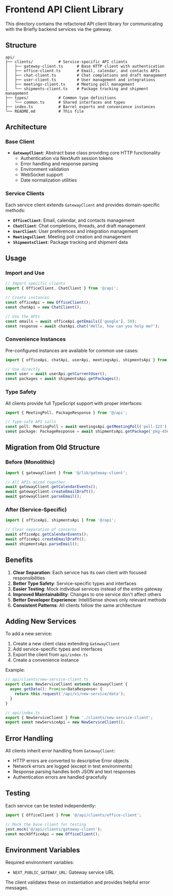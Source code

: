 # Frontend API Client Library

This directory contains the refactored API client library for communicating with the Briefly backend services via the gateway.

## Structure

```
api/
├── clients/           # Service-specific API clients
│   ├── gateway-client.ts      # Base HTTP client with authentication
│   ├── office-client.ts       # Email, calendar, and contacts APIs
│   ├── chat-client.ts         # Chat completions and draft management
│   ├── user-client.ts         # User management and integrations
│   ├── meetings-client.ts     # Meeting poll management
│   └── shipments-client.ts    # Package tracking and shipment management
├── types/             # Common type definitions
│   └── common.ts      # Shared interfaces and types
├── index.ts           # Barrel exports and convenience instances
└── README.md          # This file
```

## Architecture

### Base Client
- **`GatewayClient`**: Abstract base class providing core HTTP functionality
  - Authentication via NextAuth session tokens
  - Error handling and response parsing
  - Environment validation
  - WebSocket support
  - Date normalization utilities

### Service Clients
Each service client extends `GatewayClient` and provides domain-specific methods:

- **`OfficeClient`**: Email, calendar, and contacts management
- **`ChatClient`**: Chat completions, threads, and draft management
- **`UserClient`**: User preferences and integration management
- **`MeetingsClient`**: Meeting poll creation and management
- **`ShipmentsClient`**: Package tracking and shipment data

## Usage

### Import and Use

```typescript
// Import specific clients
import { OfficeClient, ChatClient } from '@/api';

// Create instances
const officeApi = new OfficeClient();
const chatApi = new ChatClient();

// Use the APIs
const emails = await officeApi.getEmails(['google'], 50);
const response = await chatApi.chat('Hello, how can you help me?');
```

### Convenience Instances

Pre-configured instances are available for common use cases:

```typescript
import { officeApi, chatApi, userApi, meetingsApi, shipmentsApi } from '@/api';

// Use directly
const user = await userApi.getCurrentUser();
const packages = await shipmentsApi.getPackages();
```

### Type Safety

All clients provide full TypeScript support with proper interfaces:

```typescript
import { MeetingPoll, PackageResponse } from '@/api';

// Type-safe API calls
const poll: MeetingPoll = await meetingsApi.getMeetingPoll('poll-123');
const package: PackageResponse = await shipmentsApi.getPackage('pkg-456');
```

## Migration from Old Structure

### Before (Monolithic)
```typescript
import { gatewayClient } from '@/lib/gateway-client';

// All APIs mixed together
await gatewayClient.getCalendarEvents();
await gatewayClient.createEmailDraft();
await gatewayClient.parseEmail();
```

### After (Service-Specific)
```typescript
import { officeApi, shipmentsApi } from '@/api';

// Clear separation of concerns
await officeApi.getCalendarEvents();
await officeApi.createEmailDraft();
await shipmentsApi.parseEmail();
```

## Benefits

1. **Clear Separation**: Each service has its own client with focused responsibilities
2. **Better Type Safety**: Service-specific types and interfaces
3. **Easier Testing**: Mock individual services instead of the entire gateway
4. **Improved Maintainability**: Changes to one service don't affect others
5. **Better Developer Experience**: IntelliSense shows only relevant methods
6. **Consistent Patterns**: All clients follow the same architecture

## Adding New Services

To add a new service:

1. Create a new client class extending `GatewayClient`
2. Add service-specific types and interfaces
3. Export the client from `api/index.ts`
4. Create a convenience instance

Example:
```typescript
// api/clients/new-service-client.ts
export class NewServiceClient extends GatewayClient {
  async getData(): Promise<DataResponse> {
    return this.request('/api/v1/new-service/data');
  }
}

// api/index.ts
export { NewServiceClient } from './clients/new-service-client';
export const newServiceApi = new NewServiceClient();
```

## Error Handling

All clients inherit error handling from `GatewayClient`:

- HTTP errors are converted to descriptive Error objects
- Network errors are logged (except in test environments)
- Response parsing handles both JSON and text responses
- Authentication errors are handled gracefully

## Testing

Each service can be tested independently:

```typescript
import { OfficeClient } from '@/api/clients/office-client';

// Mock the base client for testing
jest.mock('@/api/clients/gateway-client');
const mockOfficeApi = new OfficeClient();
```

## Environment Variables

Required environment variables:
- `NEXT_PUBLIC_GATEWAY_URL`: Gateway service URL

The client validates these on instantiation and provides helpful error messages.
